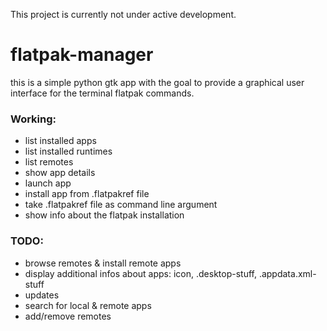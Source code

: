 This project is currently not under active development.

# flatpak-manager

this is a simple python gtk app with the goal to provide a graphical user interface for the terminal flatpak commands.

### Working:  
* list installed apps
* list installed runtimes
* list remotes
* show app details
* launch app
* install app from .flatpakref file
* take .flatpakref file as command line argument
* show info about the flatpak installation

### TODO:  
* browse remotes & install remote apps
* display additional infos about apps: icon, .desktop-stuff, .appdata.xml-stuff
* updates
* search for local & remote apps
* add/remove remotes
